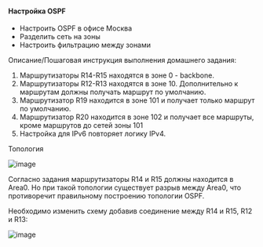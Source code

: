 #### Настройка OSPF

- Настроить OSPF в офисе Москва
- Разделить сеть на зоны
- Настроить фильтрацию между зонами

Описание/Пошаговая инструкция выполнения домашнего задания:
1. Маршрутизаторы R14-R15 находятся в зоне 0 - backbone.
2. Маршрутизаторы R12-R13 находятся в зоне 10. Дополнительно к маршрутам должны получать маршрут по умолчанию.
3. Маршрутизатор R19 находится в зоне 101 и получает только маршрут по умолчанию.
4. Маршрутизатор R20 находится в зоне 102 и получает все маршруты, кроме маршрутов до сетей зоны 101
5. Настройка для IPv6 повторяет логику IPv4.

Топология

![image](https://github.com/user-attachments/assets/0e515d99-038d-4dfa-bbe3-f778101dfa37)


Согласно задания маршрутизаторы R14 и R15 должны находится в Area0. Но при такой топологии существует разрыв между Area0, что противоречит правильному построению топологии OSPF.

Необходимо изменить схему добавив соединение между R14 и R15, R12 и R13:

![image](https://github.com/user-attachments/assets/1a415fb1-8280-4a2b-8650-69b7ae137682)

